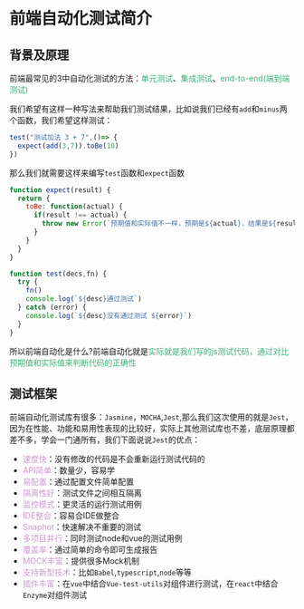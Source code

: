 # 前端自动化测试简介

## 背景及原理
前端最常见的3中自动化测试的方法：<font color=#3eaf7c>单元测试</font>、<font color=#3eaf7c>集成测试</font>、<font color=#3eaf7c>end-to-end(端到端测试)</font>

我们希望有这样一种写法来帮助我们测试结果，比如说我们已经有`add`和`minus`两个函数，我们希望这样测试：
```javascript
test("测试加法 3 + 7",()=> {
  expect(add(3,7)).toBe(10)
})
```
那么我们就需要这样来编写`test`函数和`expect`函数
```javascript
function expect(result) {
  return {
    toBe: function(actual) {
      if(result !== actual) {
        throw new Error(`预期值和实际值不一样，预期是${actual}，结果是${result}`,)
      }
    }
  }
}

function test(decs,fn) {
  try {
    fn()
    console.log(`${desc}通过测试`)
  } catch (error) {
    console.log(`${desc}没有通过测试 ${error}`)
  }
}
```
所以前端自动化是什么?前端自动化就是<font color=#3eaf7c>实际就是我们写的js测试代码，通过对比预期值和实际值来判断代码的正确性</font> 

## 测试框架
前端自动化测试库有很多：`Jasmine`，`MOCHA`,`Jest`,那么我们这次使用的就是`Jest`，因为在性能、功能和易用性表现的比较好，实际上其他测试库也不差，底层原理都差不多，学会一门通所有，我们下面说说`Jest`的优点： 
+ <font color=#CC99CD>速度快</font>：没有修改的代码是不会重新运行测试代码的
+ <font color=#CC99CD>API简单</font>：数量少，容易学
+ <font color=#CC99CD>易配置</font>：通过配置文件简单配置
+ <font color=#CC99CD>隔离性好</font>：测试文件之间相互隔离
+ <font color=#CC99CD>监控模式</font>：更灵活的运行测试用例
+ <font color=#CC99CD>IDE整合</font>：容易合IDE做整合
+ <font color=#CC99CD>Snaphot</font>：快速解决不重要的测试
+ <font color=#CC99CD>多项目并行</font>：同时测试node和vue的测试用例
+ <font color=#CC99CD>覆盖率</font>：通过简单的命令即可生成报告
+ <font color=#CC99CD>MOCK丰富</font>：提供很多Mock机制
+ <font color=#CC99CD>支持新型技术</font>：比如`Babel`,`typescript`,`node`等等
+ <font color=#CC99CD>插件丰富</font>：在`vue`中结合`Vue-test-utils`对组件进行测试，在`react`中结合`Enzyme`对组件测试